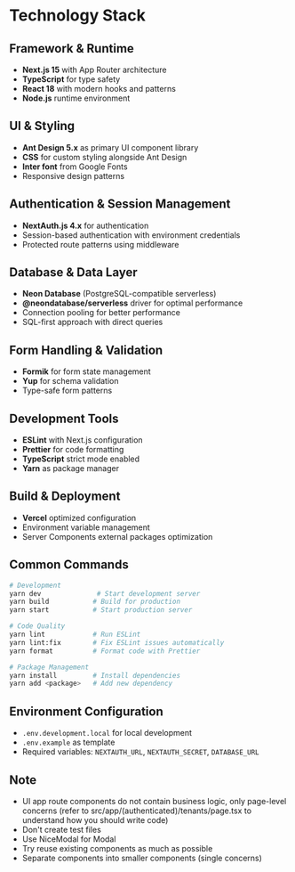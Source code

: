 # Technology Stack

## Framework & Runtime

- **Next.js 15** with App Router architecture
- **TypeScript** for type safety
- **React 18** with modern hooks and patterns
- **Node.js** runtime environment

## UI & Styling

- **Ant Design 5.x** as primary UI component library
- **CSS** for custom styling alongside Ant Design
- **Inter font** from Google Fonts
- Responsive design patterns

## Authentication & Session Management

- **NextAuth.js 4.x** for authentication
- Session-based authentication with environment credentials
- Protected route patterns using middleware

## Database & Data Layer

- **Neon Database** (PostgreSQL-compatible serverless)
- **@neondatabase/serverless** driver for optimal performance
- Connection pooling for better performance
- SQL-first approach with direct queries

## Form Handling & Validation

- **Formik** for form state management
- **Yup** for schema validation
- Type-safe form patterns

## Development Tools

- **ESLint** with Next.js configuration
- **Prettier** for code formatting
- **TypeScript** strict mode enabled
- **Yarn** as package manager

## Build & Deployment

- **Vercel** optimized configuration
- Environment variable management
- Server Components external packages optimization

## Common Commands

```bash
# Development
yarn dev              # Start development server
yarn build           # Build for production
yarn start           # Start production server

# Code Quality
yarn lint            # Run ESLint
yarn lint:fix        # Fix ESLint issues automatically
yarn format          # Format code with Prettier

# Package Management
yarn install         # Install dependencies
yarn add <package>   # Add new dependency
```

## Environment Configuration

- `.env.development.local` for local development
- `.env.example` as template
- Required variables: `NEXTAUTH_URL`, `NEXTAUTH_SECRET`, `DATABASE_URL`

## Note

- UI app route components do not contain business logic, only page-level concerns (refer to src/app/(authenticated)/tenants/page.tsx to understand how you should write code)
- Don't create test files
- Use NiceModal for Modal
- Try reuse existing components as much as possible
- Separate components into smaller components (single concerns)
